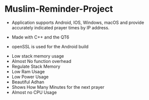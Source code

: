 # Muslim-Reminder-Project

- Application supports Android, IOS, Windows, macOS and provide accurately indicated prayer times by IP address.

- Made with C++ and the QT6

- openSSL is used for the Android build

+ Low stack memory usage
+ Almost No function overhead
+ Regulate Stack Memory
+ Low Ram Usage
+ Low Power Usage
+ Beautiful Adhan
+ Shows How Many Minutes for the next prayer
+ Almost no CPU Usage
